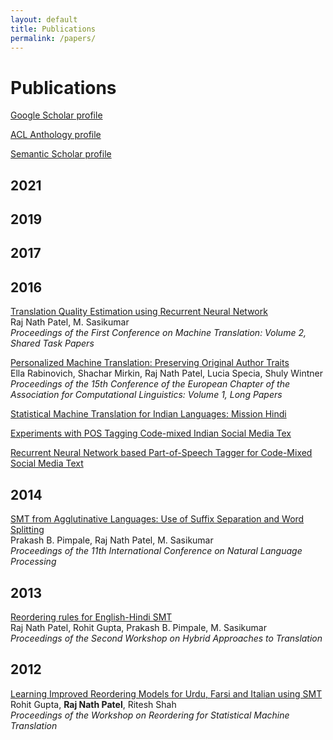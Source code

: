 ```yaml
---
layout: default
title: Publications
permalink: /papers/
---
```


# Publications

[Google Scholar profile](https://scholar.google.com/citations?user=tmjg3d0AAAAJ&hl=en)

[ACL Anthology profile](https://aclanthology.org/people/r/raj-nath-patel/)

[Semantic Scholar profile](https://www.semanticscholar.org/author/Raj-Nath-Patel/3457270)

## 2021


## 2019


## 2017

## 2016
[Translation Quality Estimation using Recurrent Neural Network]()  
Raj Nath Patel, M. Sasikumar  
*Proceedings of the First Conference on Machine Translation: Volume 2, Shared Task Papers*

[Personalized Machine Translation: Preserving Original Author Traits]()  
Ella Rabinovich, Shachar Mirkin, Raj Nath Patel, Lucia Specia, Shuly Wintner  
*Proceedings of the 15th Conference of the European Chapter of the 
Association for Computational Linguistics: Volume 1, Long Papers*

[Statistical Machine Translation for Indian Languages: Mission Hindi]()  


[Experiments with POS Tagging Code-mixed Indian Social Media Tex]()


[Recurrent Neural Network based Part-of-Speech Tagger for Code-Mixed Social Media Text]()



## 2014
[SMT from Agglutinative Languages: Use of Suffix Separation and Word Splitting]()  
Prakash B. Pimpale, Raj Nath Patel, M. Sasikumar  
*Proceedings of the 11th International Conference on Natural Language Processing*


## 2013
[Reordering rules for English-Hindi SMT]()  
Raj Nath Patel, Rohit Gupta, Prakash B. Pimpale, M. Sasikumar  
*Proceedings of the Second Workshop on Hybrid Approaches to Translation*

## 2012
[Learning Improved Reordering Models for Urdu, Farsi and Italian using SMT]()  
Rohit Gupta, **Raj Nath Patel**, Ritesh Shah  
*Proceedings of the Workshop on Reordering for Statistical Machine Translation*
